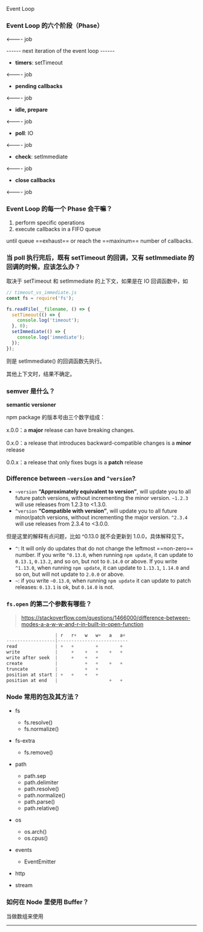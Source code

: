 Event Loop



### Event Loop 的六个阶段（Phase）

<---- job

------ next iteration of the event loop ------

- **timers**: setTimeout

<---- job

- **pending callbacks**

<---- job

- **idle, prepare**

<---- job

- **poll**: IO

<---- job

- **check**: setImmediate

<---- job

- **close callbacks**

<---- job



### Event Loop 的每一个 Phase 会干嘛？

1. perform specific operations
2. execute callbacks in a FIFO queue

until queue ==exhaust== or reach the ==maxinum== number of callbacks.



### 当 poll 执行完后，既有 setTimeout 的回调，又有 setImmediate 的回调的时候，应该怎么办？

取决于 setTimeout 和 setImmediate 的上下文，如果是在 IO 回调函数中，如

```js
// timeout_vs_immediate.js
const fs = require('fs');

fs.readFile(__filename, () => {
  setTimeout(() => {
    console.log('timeout');
  }, 0);
  setImmediate(() => {
    console.log('immediate');
  });
});
```

则是 setImmediate() 的回调函数先执行。

其他上下文时，结果不确定。



### semver 是什么？

**semantic versioner**

npm package 的版本号由三个数字组成：

x.0.0：a **major** release can have breaking changes.

0.x.0：a release that introduces backward-compatible changes is a **minor** release

0.0.x：a release that only fixes bugs is a **patch** release



### Difference between `~version` and `^version`?

- `~version` **“Approximately equivalent to version”**, will update you to all future patch versions, without incrementing the minor version. `~1.2.3` will use releases from 1.2.3 to <1.3.0.
- `^version` **“Compatible with version”**, will update you to all future minor/patch versions, without incrementing the major version. `^2.3.4` will use releases from 2.3.4 to <3.0.0.

但是这里的解释有点问题，比如 ^0.13.0 就不会更新到 1.0.0，具体解释见下。

- `^`: It will only do updates that do not change the leftmost ==non-zero== number. If you write `^0.13.0`, when running `npm update`, it can update to `0.13.1`, `0.13.2`, and so on, but not to `0.14.0` or above. If you write `^1.13.0`, when running `npm update`, it can update to `1.13.1`, `1.14.0` and so on, but will not update to `2.0.0` or above.
- `~`: if you write `~0.13.0`, when running `npm update` it can update to patch releases: `0.13.1` is ok, but `0.14.0` is not.



### `fs.open` 的第二个参数有哪些？

> https://stackoverflow.com/questions/1466000/difference-between-modes-a-a-w-w-and-r-in-built-in-open-function

```py
                  | r   r+   w   w+   a   a+
------------------|--------------------------
read              | +   +        +        +
write             |     +    +   +    +   +
write after seek  |     +    +   +
create            |          +   +    +   +
truncate          |          +   +
position at start | +   +    +   +
position at end   |                   +   +
```



### Node 常用的包及其方法？

- fs

  - fs.resolve()
  - fs.normalize()

- fs-extra

  - fs.remove()

- path

  - path.sep
  - path.delimiter
  - path.resolve()
  - path.normalize()
  - path.parse()
  - path.relative()

- os

  - os.arch()
  - os.cpus()

- events

  - EventEmitter

- http

- stream



### 如何在 Node 里使用 Buffer？

当做数组来使用

---

